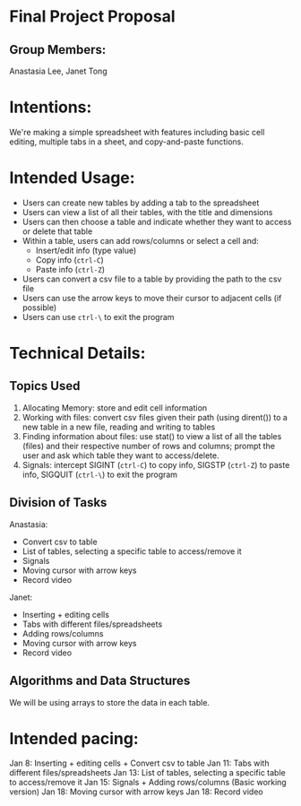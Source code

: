 # Final Project Proposal

## Group Members:

Anastasia Lee, Janet Tong
       
# Intentions:

We're making a simple spreadsheet with features including basic cell editing, multiple tabs in a sheet, and copy-and-paste functions.
    
# Intended Usage:

- Users can create new tables by adding a tab to the spreadsheet
- Users can view a list of all their tables, with the title and dimensions
- Users can then choose a table and indicate whether they want to access or delete that table
- Within a table, users can add rows/columns or select a cell and:
  - Insert/edit info (type value)
  - Copy info (`ctrl-C`)
  - Paste info (`ctrl-Z`)
- Users can convert a csv file to a table by providing the path to the csv file
- Users can use the arrow keys to move their cursor to adjacent cells (if possible)
- Users can use `ctrl-\` to exit the program

  
# Technical Details:

## Topics Used
1. Allocating Memory: store and edit cell information 
2. Working with files: convert csv files given their path (using dirent()) to a new table in a new file, reading and writing to tables
3. Finding information about files: use stat() to view a list of all the tables (files) and their respective number of rows and columns; prompt the user and ask which table they want to access/delete. 
4. Signals: intercept SIGINT (`ctrl-C`) to copy info, SIGSTP (`ctrl-Z`) to paste info, SIGQUIT (`ctrl-\`) to exit the program

## Division of Tasks
Anastasia: 
- Convert csv to table 
- List of tables, selecting a specific table to access/remove it
- Signals
- Moving cursor with arrow keys
- Record video

Janet: 
- Inserting + editing cells
- Tabs with different files/spreadsheets
- Adding rows/columns
- Moving cursor with arrow keys
- Record video

## Algorithms and Data Structures
We will be using arrays to store the data in each table.
    
# Intended pacing:

Jan 8: Inserting + editing cells + Convert csv to table
Jan 11: Tabs with different files/spreadsheets
Jan 13: List of tables, selecting a specific table to access/remove it 
Jan 15: Signals + Adding rows/columns (Basic working version) 
Jan 18: Moving cursor with arrow keys 
Jan 18: Record video
